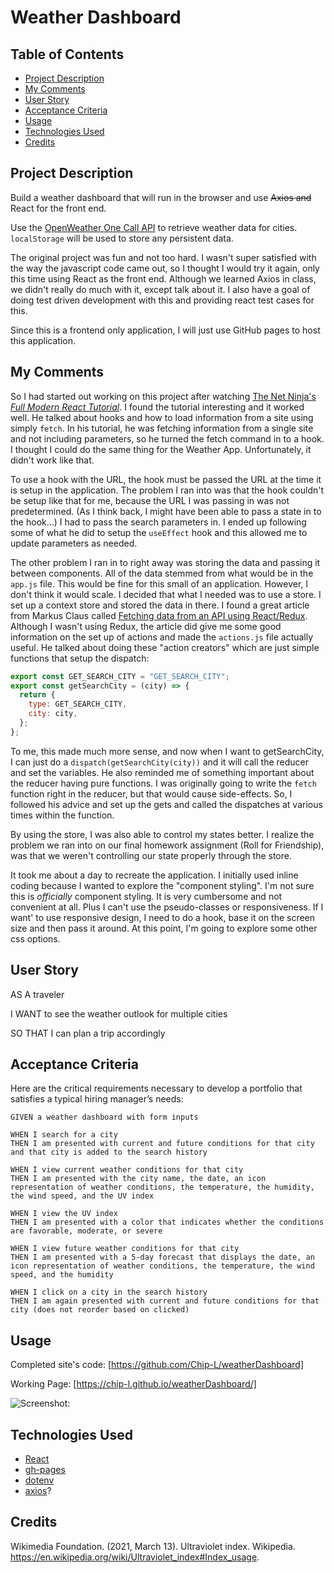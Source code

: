 # Weather Dashboard

## Table of Contents

- [Project Description](#project-description)
- [My Comments](#my-comments)
- [User Story](#user-story)
- [Acceptance Criteria](#acceptance-criteria)
- [Usage](#usage)
- [Technologies Used](#technologies-used)
- [Credits](#credits)

## Project Description

Build a weather dashboard that will run in the browser and use ~~Axios and~~ React for the front end.

Use the [OpenWeather One Call API](https://openweathermap.org/api/one-call-api) to retrieve weather data for cities. `localStorage` will be used to store any persistent data.

The original project was fun and not too hard. I wasn't super satisfied with the way the javascript code came out, so I thought I would try it again, only this time using React as the front end. Although we learned Axios in class, we didn't really do much with it, except talk about it. I also have a goal of doing test driven development with this and providing react test cases for this.

Since this is a frontend only application, I will just use GitHub pages to host this application.

## My Comments

So I had started out working on this project after watching [The Net Ninja's _Full Modern React Tutorial_](https://www.youtube.com/playlist?list=PL4cUxeGkcC9gZD-Tvwfod2gaISzfRiP9d). I found the tutorial interesting and it worked well. He talked about hooks and how to load information from a site using simply `fetch`. In his tutorial, he was fetching information from a single site and not including parameters, so he turned the fetch command in to a hook. I thought I could do the same thing for the Weather App. Unfortunately, it didn't work like that.

To use a hook with the URL, the hook must be passed the URL at the time it is setup in the application. The problem I ran into was that the hook couldn't be setup like that for me, because the URL I was passing in was not predetermined. (As I think back, I might have been able to pass a state in to the hook...) I had to pass the search parameters in. I ended up following some of what he did to setup the `useEffect` hook and this allowed me to update parameters as needed.

The other problem I ran in to right away was storing the data and passing it between components. All of the data stemmed from what would be in the `app.js` file. This would be fine for this small of an application. However, I don't think it would scale. I decided that what I needed was to use a store. I set up a context store and stored the data in there. I found a great article from Markus Claus called [Fetching data from an API using React/Redux](https://dev.to/markusclaus/fetching-data-from-an-api-using-reactredux-55ao). Although I wasn't using Redux, the article did give me some good information on the set up of actions and made the `actions.js` file actually useful. He talked about doing these "action creators" which are just simple functions that setup the dispatch:

```javascript
export const GET_SEARCH_CITY = "GET_SEARCH_CITY";
export const getSearchCity = (city) => {
  return {
    type: GET_SEARCH_CITY,
    city: city,
  };
};
```

To me, this made much more sense, and now when I want to getSearchCity, I can just do a `dispatch(getSearchCity(city))` and it will call the reducer and set the variables. He also reminded me of something important about the reducer having pure functions. I was originally going to write the `fetch` function right in the reducer, but that would cause side-effects. So, I followed his advice and set up the gets and called the dispatches at various times within the function.

By using the store, I was also able to control my states better. I realize the problem we ran into on our final homework assignment (Roll for Friendship), was that we weren't controlling our state properly through the store.

It took me about a day to recreate the application. I initially used inline coding because I wanted to explore the "component styling". I'm not sure this is _officially_ component styling. It is very cumbersome and not convenient at all. Plus I can't use the pseudo-classes or responsiveness. If I want' to use responsive design, I need to do a hook, base it on the screen size and then pass it around. At this point, I'm going to explore some other css options.

## User Story

AS A traveler

I WANT to see the weather outlook for multiple cities

SO THAT I can plan a trip accordingly

## Acceptance Criteria

Here are the critical requirements necessary to develop a portfolio that satisfies a typical hiring manager’s needs:

```
GIVEN a weather dashboard with form inputs

WHEN I search for a city
THEN I am presented with current and future conditions for that city and that city is added to the search history

WHEN I view current weather conditions for that city
THEN I am presented with the city name, the date, an icon representation of weather conditions, the temperature, the humidity, the wind speed, and the UV index

WHEN I view the UV index
THEN I am presented with a color that indicates whether the conditions are favorable, moderate, or severe

WHEN I view future weather conditions for that city
THEN I am presented with a 5-day forecast that displays the date, an icon representation of weather conditions, the temperature, the wind speed, and the humidity

WHEN I click on a city in the search history
THEN I am again presented with current and future conditions for that city (does not reorder based on clicked)

```

## Usage

Completed site's code: [https://github.com/Chip-L/weatherDashboard]

Working Page: [https://chip-l.github.io/weatherDashboard/]

![Screenshot: ](./assets/misc/screenshot.jpg)

## Technologies Used

- [React](https://reactjs.org/)
- [gh-pages](https://www.npmjs.com/package/gh-pages)
- [dotenv](https://www.npmjs.com/package/dotenv)
- [axios](https://www.npmjs.com/package/axios)?

## Credits

Wikimedia Foundation. (2021, March 13). Ultraviolet index. Wikipedia. https://en.wikipedia.org/wiki/Ultraviolet_index#Index_usage.
